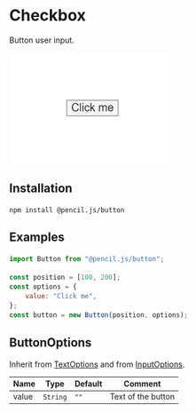 # Checkbox

Button user input.

![Button example](../../media/examples/button.png)


## Installation

    npm install @pencil.js/button


## Examples

```js
import Button from "@pencil.js/button";

const position = [100, 200];
const options = {
    value: "Click me",
};
const button = new Button(position, options);
```

## ButtonOptions
Inherit from [TextOptions](../text/readme.md#textoptions) and from [InputOptions](../input/readme.md#inputoptions).

| Name | Type | Default | Comment |
| ---- | ---- | ------- | ------- |
|value |`String` |`""` |Text of the button |
